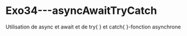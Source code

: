 # Exo34---asyncAwaitTryCatch
Utilisation de async et await et de try{ } et catch{ }-fonction asynchrone

